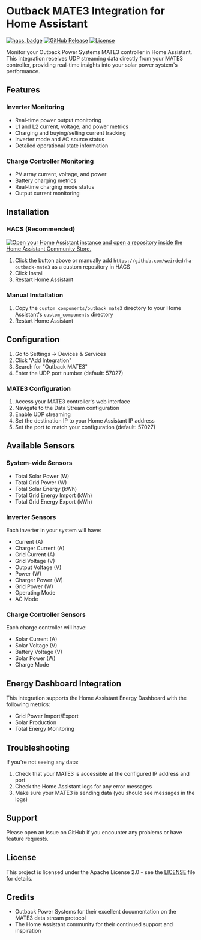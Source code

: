 # Outback MATE3 Integration for Home Assistant

[![hacs_badge](https://img.shields.io/badge/HACS-Custom-41BDF5.svg)](https://github.com/hacs/integration)
[![GitHub Release][releases-shield]][releases]
[![License](https://img.shields.io/badge/License-Apache%202.0-blue.svg)](LICENSE)

Monitor your Outback Power Systems MATE3 controller in Home Assistant. This integration receives UDP streaming data directly from your MATE3 controller, providing real-time insights into your solar power system's performance.

## Features

### Inverter Monitoring
- Real-time power output monitoring
- L1 and L2 current, voltage, and power metrics
- Charging and buying/selling current tracking
- Inverter mode and AC source status
- Detailed operational state information

### Charge Controller Monitoring
- PV array current, voltage, and power
- Battery charging metrics
- Real-time charging mode status
- Output current monitoring

## Installation

### HACS (Recommended)

[![Open your Home Assistant instance and open a repository inside the Home Assistant Community Store.](https://my.home-assistant.io/badges/hacs_repository.svg)](https://my.home-assistant.io/redirect/hacs_repository/?owner=weirded&repository=ha-outback-mate3&category=integration)

1. Click the button above or manually add `https://github.com/weirded/ha-outback-mate3` as a custom repository in HACS
2. Click Install
3. Restart Home Assistant

### Manual Installation

1. Copy the `custom_components/outback_mate3` directory to your Home Assistant's `custom_components` directory
2. Restart Home Assistant

## Configuration

1. Go to Settings -> Devices & Services
2. Click "Add Integration"
3. Search for "Outback MATE3"
4. Enter the UDP port number (default: 57027)

### MATE3 Configuration

1. Access your MATE3 controller's web interface
2. Navigate to the Data Stream configuration
3. Enable UDP streaming
4. Set the destination IP to your Home Assistant IP address
5. Set the port to match your configuration (default: 57027)

## Available Sensors

### System-wide Sensors
- Total Solar Power (W)
- Total Grid Power (W)
- Total Solar Energy (kWh)
- Total Grid Energy Import (kWh)
- Total Grid Energy Export (kWh)

### Inverter Sensors
Each inverter in your system will have:
- Current (A)
- Charger Current (A)
- Grid Current (A)
- Grid Voltage (V)
- Output Voltage (V)
- Power (W)
- Charger Power (W)
- Grid Power (W)
- Operating Mode
- AC Mode

### Charge Controller Sensors
Each charge controller will have:
- Solar Current (A)
- Solar Voltage (V)
- Battery Voltage (V)
- Solar Power (W)
- Charge Mode

## Energy Dashboard Integration

This integration supports the Home Assistant Energy Dashboard with the following metrics:
- Grid Power Import/Export
- Solar Production
- Total Energy Monitoring

## Troubleshooting

If you're not seeing any data:
1. Check that your MATE3 is accessible at the configured IP address and port
2. Check the Home Assistant logs for any error messages
3. Make sure your MATE3 is sending data (you should see messages in the logs)

## Support

Please open an issue on GitHub if you encounter any problems or have feature requests.

## License

This project is licensed under the Apache License 2.0 - see the [LICENSE](LICENSE) file for details.

## Credits

- Outback Power Systems for their excellent documentation on the MATE3 data stream protocol
- The Home Assistant community for their continued support and inspiration

[releases-shield]: https://img.shields.io/github/release/weirded/ha-outback-mate3.svg
[releases]: https://github.com/weirded/ha-outback-mate3/releases
